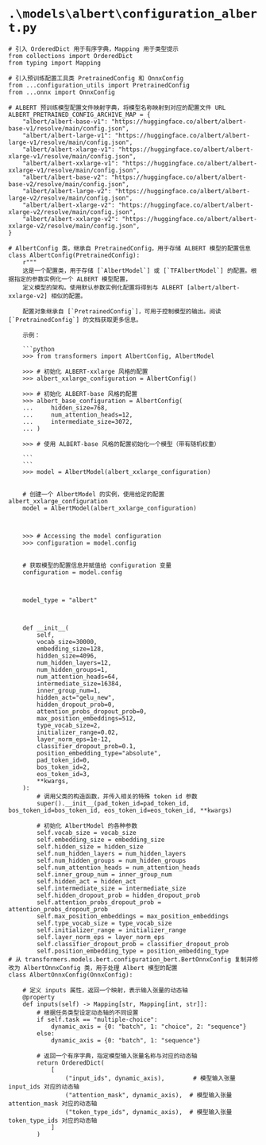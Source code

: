 # `.\models\albert\configuration_albert.py`

```
# 引入 OrderedDict 用于有序字典，Mapping 用于类型提示
from collections import OrderedDict
from typing import Mapping

# 引入预训练配置工具类 PretrainedConfig 和 OnnxConfig
from ...configuration_utils import PretrainedConfig
from ...onnx import OnnxConfig

# ALBERT 预训练模型配置文件映射字典，将模型名称映射到对应的配置文件 URL
ALBERT_PRETRAINED_CONFIG_ARCHIVE_MAP = {
    "albert/albert-base-v1": "https://huggingface.co/albert/albert-base-v1/resolve/main/config.json",
    "albert/albert-large-v1": "https://huggingface.co/albert/albert-large-v1/resolve/main/config.json",
    "albert/albert-xlarge-v1": "https://huggingface.co/albert/albert-xlarge-v1/resolve/main/config.json",
    "albert/albert-xxlarge-v1": "https://huggingface.co/albert/albert-xxlarge-v1/resolve/main/config.json",
    "albert/albert-base-v2": "https://huggingface.co/albert/albert-base-v2/resolve/main/config.json",
    "albert/albert-large-v2": "https://huggingface.co/albert/albert-large-v2/resolve/main/config.json",
    "albert/albert-xlarge-v2": "https://huggingface.co/albert/albert-xlarge-v2/resolve/main/config.json",
    "albert/albert-xxlarge-v2": "https://huggingface.co/albert/albert-xxlarge-v2/resolve/main/config.json",
}

# AlbertConfig 类，继承自 PretrainedConfig，用于存储 ALBERT 模型的配置信息
class AlbertConfig(PretrainedConfig):
    r"""
    这是一个配置类，用于存储 [`AlbertModel`] 或 [`TFAlbertModel`] 的配置。根据指定的参数实例化一个 ALBERT 模型配置，
    定义模型的架构。使用默认参数实例化配置将得到与 ALBERT [albert/albert-xxlarge-v2] 相似的配置。

    配置对象继承自 [`PretrainedConfig`]，可用于控制模型的输出。阅读 [`PretrainedConfig`] 的文档获取更多信息。

    示例：

    ```python
    >>> from transformers import AlbertConfig, AlbertModel

    >>> # 初始化 ALBERT-xxlarge 风格的配置
    >>> albert_xxlarge_configuration = AlbertConfig()

    >>> # 初始化 ALBERT-base 风格的配置
    >>> albert_base_configuration = AlbertConfig(
    ...     hidden_size=768,
    ...     num_attention_heads=12,
    ...     intermediate_size=3072,
    ... )

    >>> # 使用 ALBERT-base 风格的配置初始化一个模型（带有随机权重）

    ```
    ```
    >>> model = AlbertModel(albert_xxlarge_configuration)
    
    
    # 创建一个 AlbertModel 的实例，使用给定的配置 albert_xxlarge_configuration
    model = AlbertModel(albert_xxlarge_configuration)
    
    
    
    >>> # Accessing the model configuration
    >>> configuration = model.config
    
    
    # 获取模型的配置信息并赋值给 configuration 变量
    configuration = model.config
    
    
    
    model_type = "albert"
    
    
    
    def __init__(
        self,
        vocab_size=30000,
        embedding_size=128,
        hidden_size=4096,
        num_hidden_layers=12,
        num_hidden_groups=1,
        num_attention_heads=64,
        intermediate_size=16384,
        inner_group_num=1,
        hidden_act="gelu_new",
        hidden_dropout_prob=0,
        attention_probs_dropout_prob=0,
        max_position_embeddings=512,
        type_vocab_size=2,
        initializer_range=0.02,
        layer_norm_eps=1e-12,
        classifier_dropout_prob=0.1,
        position_embedding_type="absolute",
        pad_token_id=0,
        bos_token_id=2,
        eos_token_id=3,
        **kwargs,
    ):
        # 调用父类的构造函数，并传入相关的特殊 token id 参数
        super().__init__(pad_token_id=pad_token_id, bos_token_id=bos_token_id, eos_token_id=eos_token_id, **kwargs)
    
        # 初始化 AlbertModel 的各种参数
        self.vocab_size = vocab_size
        self.embedding_size = embedding_size
        self.hidden_size = hidden_size
        self.num_hidden_layers = num_hidden_layers
        self.num_hidden_groups = num_hidden_groups
        self.num_attention_heads = num_attention_heads
        self.inner_group_num = inner_group_num
        self.hidden_act = hidden_act
        self.intermediate_size = intermediate_size
        self.hidden_dropout_prob = hidden_dropout_prob
        self.attention_probs_dropout_prob = attention_probs_dropout_prob
        self.max_position_embeddings = max_position_embeddings
        self.type_vocab_size = type_vocab_size
        self.initializer_range = initializer_range
        self.layer_norm_eps = layer_norm_eps
        self.classifier_dropout_prob = classifier_dropout_prob
        self.position_embedding_type = position_embedding_type
# 从 transformers.models.bert.configuration_bert.BertOnnxConfig 复制并修改为 AlbertOnnxConfig 类，用于处理 Albert 模型的配置
class AlbertOnnxConfig(OnnxConfig):
    
    # 定义 inputs 属性，返回一个映射，表示输入张量的动态轴
    @property
    def inputs(self) -> Mapping[str, Mapping[int, str]]:
        # 根据任务类型设定动态轴的不同设置
        if self.task == "multiple-choice":
            dynamic_axis = {0: "batch", 1: "choice", 2: "sequence"}
        else:
            dynamic_axis = {0: "batch", 1: "sequence"}
        
        # 返回一个有序字典，指定模型输入张量名称与对应的动态轴
        return OrderedDict(
            [
                ("input_ids", dynamic_axis),        # 模型输入张量 input_ids 对应的动态轴
                ("attention_mask", dynamic_axis),  # 模型输入张量 attention_mask 对应的动态轴
                ("token_type_ids", dynamic_axis),  # 模型输入张量 token_type_ids 对应的动态轴
            ]
        )
```